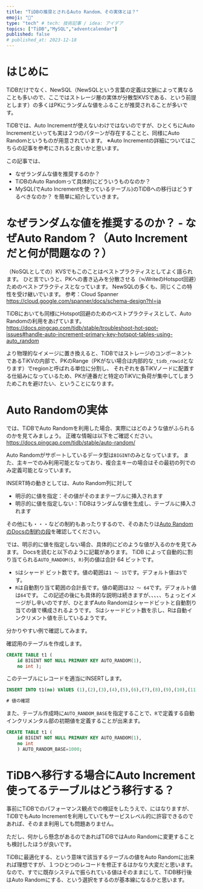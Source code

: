 ```yaml
---
title: "TiDBの推奨とされるAuto Random、その実体とは？"
emoji: "🤔"
type: "tech" # tech: 技術記事 / idea: アイデア
topics: ["TiDB","MySQL","adventcalendar"]
published: false
# published_at: 2023-12-18
---
```

# はじめに
TiDBだけでなく、NewSQL（NewSQLという言葉の定義は文脈によって異なることも多いので、ここではストレージ層の実体が分散型KVSである、という前提とします）の多くはPKにランダムな値をふることが推奨されることが多いです。

TiDBでは、Auto Incrementが使えないわけではないのですが、ひとくちにAuto Incrementといっても実は２つのパターンが存在することと、同様にAuto Randomというものが用意されています。
※Auto Incrementの詳細についてはこちらの記事を参考にされると良いかと思います。

この記事では、
* なぜランダムな値を推奨するのか？
* TiDBのAuto Randomって具体的にどういうものなのか？
* MySQL(でAuto Incrementを使っているテーブル)のTiDBへの移行はどうするべきなのか？
を簡単に紹介していきます。

# なぜランダムな値を推奨するのか？ - なぜAuto Random？（Auto Incrementだと何が問題なの？）
（NoSQLとしての）KVSでもこのことはベストプラクティスとしてよく語られます。
ひと言でいうと、PKへの書き込みを分散させる（≒WriteのHotspot回避）ためのベストプラクティスとなっています。
NewSQLの多くも、同じくこの特性を受け継いでいます。
参考：Cloud Spanner
https://cloud.google.com/spanner/docs/schema-design?hl=ja

TiDBにおいても同様にHotspot回避のためのベストプラクティスとして、Auto Randomの利用をあげています。
https://docs.pingcap.com/tidb/stable/troubleshoot-hot-spot-issues#handle-auto-increment-primary-key-hotspot-tables-using-auto_random

より物理的なイメージに置き換えると、TiDBではストレージのコンポーネントであるTiKVの内部で、PKのRange（PKがない場合は内部的な`_tidb_rowid`となります）でregionと呼ばれる単位に分割し、
それぞれを各TiKVノードに配置する仕組みになっているため、PKが連番だと特定のTiKVに負荷が集中してしまうためこれを避けたい、ということになります。

# Auto Randomの実体
では、TiDBでAuto Randomを利用した場合、実際にはどのような値がふられるのかを見てみましょう。
正確な情報は以下をご確認ください。
https://docs.pingcap.com/tidb/stable/auto-random/

Auto Randomがサポートしているデータ型は`BIGINT`のみとなっています。
また、主キーでのみ利用可能となっており、複合主キーの場合はその最初の列でのみ定義可能となっています。

INSERT時の動きとしては、Auto Random列に対して
* 明示的に値を指定：その値がそのままテーブルに挿入されます
* 明示的に値を指定しない：TiDBはランダムな値を生成し、テーブルに挿入されます

その他にも・・・などの制約もあったりするので、そのあたりは[Auto RandomのDocsの制約の段](https://docs.pingcap.com/tidb/stable/auto-random#restrictions)を確認してください。


では、明示的に値を指定しない場合、具体的にどのような値が入るのかを見てみます。
Docsを読むと以下のように記載があります。
TiDB によって自動的に割り当てられる`AUTO_RANDOM(S, R)`列の値は合計 64 ビットです。
* `S`はシャード ビット数です。値の範囲は`1 ～ 15`です。デフォルト値は`5`です。
* `R`は自動割り当て範囲の合計長です。値の範囲は`32 ～ 64`です。デフォルト値は`64`です。
この記述の後にも具体的な説明は続きますが、、、、、ちょっとイメージがし辛いのですが、ひとまずAuto Randomはシャードビットと自動割り当ての値で構成されるようです。
Sはシャードビット数を示し、Rは自動インクリメント値を示しているようです。

分かりやすい例で確認してみます。

確認用のテーブルを作成します。
```sql
CREATE TABLE t1 (
    id BIGINT NOT NULL PRIMARY KEY AUTO_RANDOM(1), 
    no int );
```
このテーブルにレコードを適当にINSERTします。
```sql
INSERT INTO t1(no) VAlUES (1),(2),(3),(4),(5),(6),(7),(8),(9),(10),(11),(12),(13),(14),(15),(16),(17),(18),(19),(20);
```

```sql
# 値の確認
```

また、テーブル作成時に`AUTO_RANDOM_BASE`を指定することで、`R`で定義する自動インクリメンタル部の初期値を定義することが出来ます。
```sql
CREATE TABLE t1 (
    id BIGINT NOT NULL PRIMARY KEY AUTO_RANDOM(1),
    no int 
    ) AUTO_RANDOM_BASE=1000;
```


# TiDBへ移行する場合にAuto Increment使ってるテーブルはどう移行する？
事前にTiDBでのパフォーマンス観点での検証をしたうえで、にはなりますが、
TiDBでもAuto Incrementを利用していてもサービスレベル的に許容できるのであれば、そのまま利用しても問題ありません。

ただし、何かしら懸念があるのであればTiDBではAuto Randomに変更することも検討したほうが良いです。

TiDBに最適化する、という意味で該当するテーブルの値をAuto Randomに出来れば理想ですが、１つひとつのレコードを修正するはかなり大変だと思います。
なので、すでに既存システムで振られている値はそのままにして、TiDB移行後はAuto Randomにする、という選択をするのが基本線になるかと思います。



